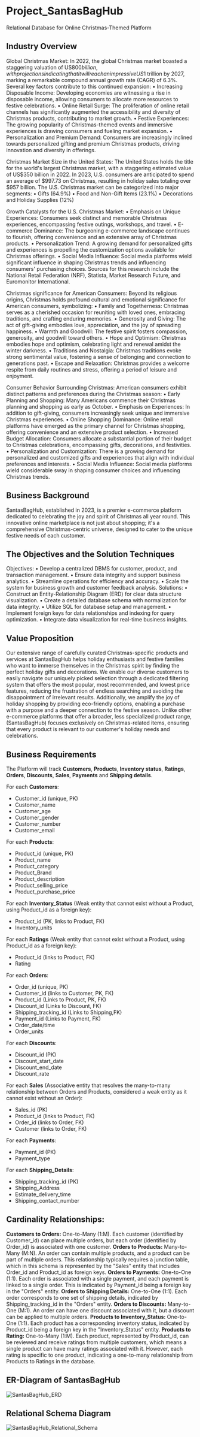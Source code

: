 # Project_SantasBagHub
Relational Database for Online Christmas-Themed Platform 

## Industry Overview
Global Christmas Market: In 2022, the global Christmas market boasted a staggering valuation of US$800 billion, with projections indicating that it will reach an impressive US$1 trillion by 2027, marking a remarkable compound annual growth rate (CAGR) of 6.3%. Several key factors contribute to this continued expansion:
 •	Increasing Disposable Income: Developing economies are witnessing a rise in disposable income, allowing consumers to allocate more resources to festive celebrations.
 •	Online Retail Surge: The proliferation of online retail channels has significantly augmented the accessibility and diversity of Christmas products, contributing to market growth.
 •	Festive Experiences: The growing popularity of Christmas-themed events and immersive experiences is drawing consumers and fueling market expansion.
 •	Personalization and Premium Demand: Consumers are increasingly inclined towards personalized gifting and premium Christmas products, driving innovation and diversity in offerings.

Christmas Market Size in the United States: The United States holds the title for the world's largest Christmas market, with a staggering estimated value of US$350 billion in 2022. In 2023, U.S. consumers are anticipated to spend an average of $997.73 on Christmas, resulting in holiday sales totaling over $957 billion. The U.S. Christmas market can be categorized into major segments:
 •	Gifts (64.9%)
 •	Food and Non-Gift Items (23.1%)
 •	Decorations and Holiday Supplies (12%)

Growth Catalysts for the U.S. Christmas Market:
 •	Emphasis on Unique Experiences: Consumers seek distinct and memorable Christmas experiences, encompassing festive outings, workshops, and travel.
 •	E-commerce Dominance: The burgeoning e-commerce landscape continues to flourish, offering convenience and an extensive array of Christmas products.
 •	Personalization Trend: A growing demand for personalized gifts and experiences is propelling the customization options available for Christmas offerings.
 •	Social Media Influence: Social media platforms wield significant influence in shaping Christmas trends and influencing consumers' purchasing choices.
 Sources for this research include the National Retail Federation (NRF), Statista, Market Research Future, and Euromonitor International.

Christmas significance for American Consumers: Beyond its religious origins, Christmas holds profound cultural and emotional significance for American consumers, symbolizing:
 •	Family and Togetherness: Christmas serves as a cherished occasion for reuniting with loved ones, embracing traditions, and crafting enduring memories.
 •	Generosity and Giving: The act of gift-giving embodies love, appreciation, and the joy of spreading happiness.
 •	Warmth and Goodwill: The festive spirit fosters compassion, generosity, and goodwill toward others.
 •	Hope and Optimism: Christmas embodies hope and optimism, celebrating light and renewal amidst the winter darkness.
 •	Traditions and Nostalgia: Christmas traditions evoke strong sentimental value, fostering a sense of belonging and connection to generations past.
 •	Escape and Relaxation: Christmas provides a welcome respite from daily routines and stress, offering a period of leisure and enjoyment.

Consumer Behavior Surrounding Christmas: American consumers exhibit distinct patterns and preferences during the Christmas season:
 •	Early Planning and Shopping: Many Americans commence their Christmas planning and shopping as early as October.
 •	Emphasis on Experiences: In addition to gift-giving, consumers increasingly seek unique and immersive Christmas experiences.
 •	Online Shopping Dominance: Online retail platforms have emerged as the primary channel for Christmas shopping, offering convenience and an extensive product selection.
 •	Increased Budget Allocation: Consumers allocate a substantial portion of their budget to Christmas celebrations, encompassing gifts, decorations, and festivities.
 •	Personalization and Customization: There is a growing demand for personalized and customized gifts and experiences that align with individual preferences and interests.
 •	Social Media Influence: Social media platforms wield considerable sway in shaping consumer choices and influencing Christmas trends.

## Business Background
SantasBagHub,  established in 2023, is a premier e-commerce platform dedicated to celebrating the joy and spirit of Christmas all year round. This innovative online marketplace is not just about shopping; it's a comprehensive Christmas-centric universe, designed to cater to the unique festive needs of each customer. 

## The Objectives and the Solution Techniques
Objectives:
 •	Develop a centralized DBMS for customer, product, and transaction management.
 •	Ensure data integrity and support business analytics.
 •	Streamline operations for efficiency and accuracy.
 •	Scale the system for business growth and customer feedback analysis.
Solutions:
 •	Construct an Entity-Relationship Diagram (ERD) for clear data structure visualization.
 •	Create a detailed database schema with normalization for data integrity.
 •	Utilize SQL for database setup and management.
 •	Implement foreign keys for data relationships and indexing for query optimization.
 •	Integrate data visualization for real-time business insights.

## Value Proposition
Our extensive range of carefully curated Christmas-specific products and services at SantasBagHub helps holiday enthusiasts and festive families who want to immerse themselves in the Christmas spirit by finding the perfect holiday gifts and decorations. We enable our diverse customers to easily navigate our uniquely picked selection through a dedicated filtering system that offers the most popular, most recommended, and lowest price features, reducing the frustration of endless searching and avoiding the disappointment of irrelevant results. Additionally, we amplify the joy of holiday shopping by providing eco-friendly options, enabling a purchase with a purpose and a deeper connection to the festive season. Unlike other e-commerce platforms that offer a broader, less specialized product range, (SantasBagHub) focuses exclusively on Christmas-related items, ensuring that every product is relevant to our customer's holiday needs and celebrations.

## Business Requirements
The Platform will track **Customers**, **Products**, **Inventory status**, **Ratings**, **Orders**, **Discounts**, **Sales**, **Payments** and **Shipping details**.

For each **Customers**:
 -	Customer_id (unique, PK)
 -	Customer_name
 -	Customer_age
 -	Customer_gender
 -	Customer_number
 -	Customer_email

For each **Products**:
 -	Product_id (unique, PK)
 -	Product_name
 -	Product_category
 -	Product_Brand
 -	Product_description
 -	Product_selling_price
 -	Product_purchase_price

For each **Inventory_Status** (Weak entity that cannot exist without a Product, using Product_id as a foreign key):
 -	Product_id (PK, links to Product, FK)
 -	Inventory_units

For each **Ratings** (Weak entity that cannot exist without a Product, using Product_id as a foreign key):
 -	Product_id (links to Product, FK)
 -	Rating

For each **Orders**:
 -	Order_id (unique, PK)
 -	Customer_id (links to Customer, PK, FK)
 -	Product_id (Links to Product, PK, FK)
 -	Discount_id (Links to Discount, FK)
 -	Shipping_tracking_id (Links to Shipping,FK)
 -	Payment_id (Links to Payment, FK)
 -	Order_date/time
 -	Order_units

For each **Discounts**:
 -	Discount_id (PK)
 -	Discount_start_date
 -	Discount_end_date
 -	Discount_rate

For each **Sales** (Associative entity that resolves the many-to-many relationship between Orders and Products, considered a weak entity as it cannot exist without an Order):
 -	Sales_id (PK)
 -	Product_id (links to Product, FK)
 -	Order_id (links to Order, FK)
 -	Customer (links to Order, FK)

For each **Payments**:
 -	Payment_id (PK)
 -	Payment_type

For each **Shipping_Details**:
 -	Shipping_tracking_id (PK)
 -	Shipping_Address
 -	Estimate_delivery_time
 -	Shipping_contact_number 

## Cardinality Relationships:
**Customers to Orders:** One-to-Many (1:M). Each customer (identified by Customer_id) can place multiple orders, but each order (identified by Order_id) is associated with one customer.
**Orders to Products:** Many-to-Many (M:N). An order can contain multiple products, and a product can be part of multiple orders. This relationship typically requires a junction table, which in this schema is represented by the "Sales" entity that includes Order_id and Product_id as foreign keys.
**Orders to Payments:** One-to-One (1:1). Each order is associated with a single payment, and each payment is linked to a single order. This is indicated by Payment_id being a foreign key in the "Orders" entity.
**Orders to Shipping Details:** One-to-One (1:1). Each order corresponds to one set of shipping details, indicated by Shipping_tracking_id in the "Orders" entity.
**Orders to Discounts:** Many-to-One (M:1). An order can have one discount associated with it, but a discount can be applied to multiple orders.
**Products to Inventory_Status:** One-to-One (1:1). Each product has a corresponding inventory status, indicated by Product_id being a foreign key in the "Inventory_Status" entity.
**Products to Rating:** One-to-Many (1:M). Each product, represented by Product_id, can be reviewed and receive ratings from multiple customers, which means a single product can have many ratings associated with it. However, each rating is specific to one product, indicating a one-to-many relationship from Products to Ratings in the database.

## ER-Diagram of SantasBagHub

![SantasBagHub_ERD](https://github.com/Q-I-C/Project_SantasBagHub/assets/101164186/97f90bb0-e945-4074-9241-af6de6d60111)







## Relational Schema Diagram

![SantasBagHub_Relational_Schema](https://github.com/Q-I-C/Project_SantasBagHub/assets/101164186/d282f0d4-c177-406a-890e-270ba72309d3)

 


